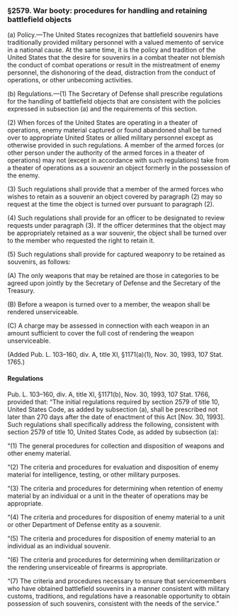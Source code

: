 ### §2579. War booty: procedures for handling and retaining battlefield objects ###

(a) Policy.—The United States recognizes that battlefield souvenirs have traditionally provided military personnel with a valued memento of service in a national cause. At the same time, it is the policy and tradition of the United States that the desire for souvenirs in a combat theater not blemish the conduct of combat operations or result in the mistreatment of enemy personnel, the dishonoring of the dead, distraction from the conduct of operations, or other unbecoming activities.

(b) Regulations.—(1) The Secretary of Defense shall prescribe regulations for the handling of battlefield objects that are consistent with the policies expressed in subsection (a) and the requirements of this section.

(2) When forces of the United States are operating in a theater of operations, enemy material captured or found abandoned shall be turned over to appropriate United States or allied military personnel except as otherwise provided in such regulations. A member of the armed forces (or other person under the authority of the armed forces in a theater of operations) may not (except in accordance with such regulations) take from a theater of operations as a souvenir an object formerly in the possession of the enemy.

(3) Such regulations shall provide that a member of the armed forces who wishes to retain as a souvenir an object covered by paragraph (2) may so request at the time the object is turned over pursuant to paragraph (2).

(4) Such regulations shall provide for an officer to be designated to review requests under paragraph (3). If the officer determines that the object may be appropriately retained as a war souvenir, the object shall be turned over to the member who requested the right to retain it.

(5) Such regulations shall provide for captured weaponry to be retained as souvenirs, as follows:

(A) The only weapons that may be retained are those in categories to be agreed upon jointly by the Secretary of Defense and the Secretary of the Treasury.

(B) Before a weapon is turned over to a member, the weapon shall be rendered unserviceable.

(C) A charge may be assessed in connection with each weapon in an amount sufficient to cover the full cost of rendering the weapon unserviceable.

(Added Pub. L. 103–160, div. A, title XI, §1171(a)(1), Nov. 30, 1993, 107 Stat. 1765.)

#### Regulations ####

Pub. L. 103–160, div. A, title XI, §1171(b), Nov. 30, 1993, 107 Stat. 1766, provided that: “The initial regulations required by section 2579 of title 10, United States Code, as added by subsection (a), shall be prescribed not later than 270 days after the date of enactment of this Act [Nov. 30, 1993]. Such regulations shall specifically address the following, consistent with section 2579 of title 10, United States Code, as added by subsection (a):

“(1) The general procedures for collection and disposition of weapons and other enemy material.

“(2) The criteria and procedures for evaluation and disposition of enemy material for intelligence, testing, or other military purposes.

“(3) The criteria and procedures for determining when retention of enemy material by an individual or a unit in the theater of operations may be appropriate.

“(4) The criteria and procedures for disposition of enemy material to a unit or other Department of Defense entity as a souvenir.

“(5) The criteria and procedures for disposition of enemy material to an individual as an individual souvenir.

“(6) The criteria and procedures for determining when demilitarization or the rendering unserviceable of firearms is appropriate.

“(7) The criteria and procedures necessary to ensure that servicemembers who have obtained battlefield souvenirs in a manner consistent with military customs, traditions, and regulations have a reasonable opportunity to obtain possession of such souvenirs, consistent with the needs of the service.”